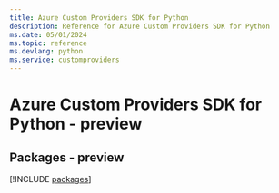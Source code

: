```yaml
---
title: Azure Custom Providers SDK for Python
description: Reference for Azure Custom Providers SDK for Python
ms.date: 05/01/2024
ms.topic: reference
ms.devlang: python
ms.service: customproviders
---
```

# Azure Custom Providers SDK for Python - preview
## Packages - preview
[!INCLUDE [packages](custom-providers-index.md)]